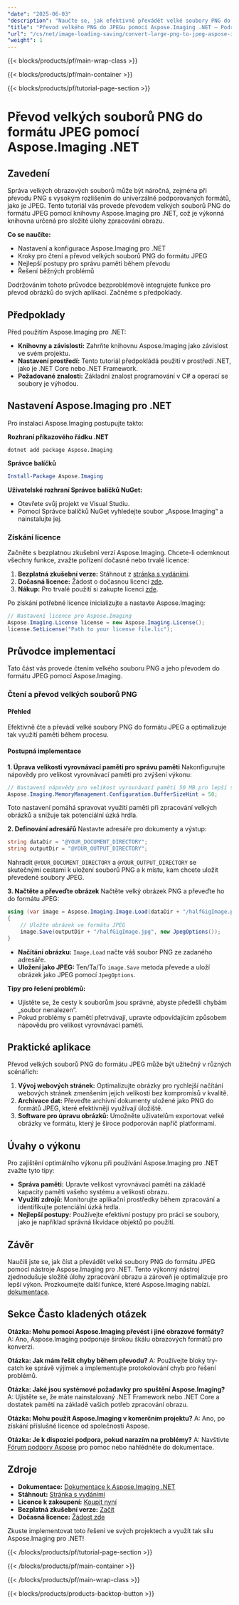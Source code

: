 ```yaml
---
"date": "2025-06-03"
"description": "Naučte se, jak efektivně převádět velké soubory PNG do formátu JPEG pomocí nástroje Aspose.Imaging pro .NET. Tato příručka se zabývá nastavením, implementací a osvědčenými postupy."
"title": "Převod velkého PNG do JPEGu pomocí Aspose.Imaging .NET – Podrobný návod"
"url": "/cs/net/image-loading-saving/convert-large-png-to-jpeg-aspose-imaging-dotnet/"
"weight": 1
---
```


{{< blocks/products/pf/main-wrap-class >}}

{{< blocks/products/pf/main-container >}}

{{< blocks/products/pf/tutorial-page-section >}}
# Převod velkých souborů PNG do formátu JPEG pomocí Aspose.Imaging .NET

## Zavedení
Správa velkých obrazových souborů může být náročná, zejména při převodu PNG s vysokým rozlišením do univerzálně podporovaných formátů, jako je JPEG. Tento tutoriál vás provede převodem velkých souborů PNG do formátu JPEG pomocí knihovny Aspose.Imaging pro .NET, což je výkonná knihovna určená pro složité úlohy zpracování obrazu.

**Co se naučíte:**
- Nastavení a konfigurace Aspose.Imaging pro .NET
- Kroky pro čtení a převod velkých souborů PNG do formátu JPEG
- Nejlepší postupy pro správu paměti během převodu
- Řešení běžných problémů

Dodržováním tohoto průvodce bezproblémově integrujete funkce pro převod obrázků do svých aplikací. Začněme s předpoklady.

## Předpoklady
Před použitím Aspose.Imaging pro .NET:

- **Knihovny a závislosti:** Zahrňte knihovnu Aspose.Imaging jako závislost ve svém projektu.
- **Nastavení prostředí:** Tento tutoriál předpokládá použití v prostředí .NET, jako je .NET Core nebo .NET Framework.
- **Požadované znalosti:** Základní znalost programování v C# a operací se soubory je výhodou.

## Nastavení Aspose.Imaging pro .NET
Pro instalaci Aspose.Imaging postupujte takto:

**Rozhraní příkazového řádku .NET**
```shell
dotnet add package Aspose.Imaging
```

**Správce balíčků**
```powershell
Install-Package Aspose.Imaging
```

**Uživatelské rozhraní Správce balíčků NuGet:**
- Otevřete svůj projekt ve Visual Studiu.
- Pomocí Správce balíčků NuGet vyhledejte soubor „Aspose.Imaging“ a nainstalujte jej.

### Získání licence
Začněte s bezplatnou zkušební verzí Aspose.Imaging. Chcete-li odemknout všechny funkce, zvažte pořízení dočasné nebo trvalé licence:

1. **Bezplatná zkušební verze:** Stáhnout z [stránka s vydáními](https://releases.aspose.com/imaging/net/).
2. **Dočasná licence:** Žádost o dočasnou licenci [zde](https://purchase.aspose.com/temporary-license/).
3. **Nákup:** Pro trvalé použití si zakupte licenci [zde](https://purchase.aspose.com/buy).

Po získání potřebné licence inicializujte a nastavte Aspose.Imaging:
```csharp
// Nastavení licence pro Aspose.Imaging
Aspose.Imaging.License license = new Aspose.Imaging.License();
license.SetLicense("Path to your license file.lic");
```

## Průvodce implementací
Tato část vás provede čtením velkého souboru PNG a jeho převodem do formátu JPEG pomocí Aspose.Imaging.

### Čtení a převod velkých souborů PNG
#### Přehled
Efektivně čte a převádí velké soubory PNG do formátu JPEG a optimalizuje tak využití paměti během procesu.

#### Postupná implementace
**1. Úprava velikosti vyrovnávací paměti pro správu paměti**
Nakonfigurujte nápovědy pro velikost vyrovnávací paměti pro zvýšení výkonu:
```csharp
// Nastavení nápovědy pro velikost vyrovnávací paměti 50 MB pro lepší správu paměti
Aspose.Imaging.MemoryManagement.Configuration.BufferSizeHint = 50;
```
Toto nastavení pomáhá spravovat využití paměti při zpracování velkých obrázků a snižuje tak potenciální úzká hrdla.

**2. Definování adresářů**
Nastavte adresáře pro dokumenty a výstup:
```csharp
string dataDir = "@YOUR_DOCUMENT_DIRECTORY";
string outputDir = "@YOUR_OUTPUT_DIRECTORY";
```
Nahradit `@YOUR_DOCUMENT_DIRECTORY` a `@YOUR_OUTPUT_DIRECTORY` se skutečnými cestami k uložení souborů PNG a k místu, kam chcete uložit převedené soubory JPEG.

**3. Načtěte a převeďte obrázek**
Načtěte velký obrázek PNG a převeďte ho do formátu JPEG:
```csharp
using (var image = Aspose.Imaging.Image.Load(dataDir + "/halfGigImage.png"))
{
    // Uložte obrázek ve formátu JPEG
    image.Save(outputDir + "/halfGigImage.jpg", new JpegOptions());
}
```
- **Načítání obrázku:** `Image.Load` načte váš soubor PNG ze zadaného adresáře.
- **Uložení jako JPEG:** Ten/Ta/To `image.Save` metoda převede a uloží obrázek jako JPEG pomocí `JpegOptions`.

**Tipy pro řešení problémů:**
- Ujistěte se, že cesty k souborům jsou správné, abyste předešli chybám „soubor nenalezen“.
- Pokud problémy s pamětí přetrvávají, upravte odpovídajícím způsobem nápovědu pro velikost vyrovnávací paměti.

## Praktické aplikace
Převod velkých souborů PNG do formátu JPEG může být užitečný v různých scénářích:
1. **Vývoj webových stránek:** Optimalizujte obrázky pro rychlejší načítání webových stránek zmenšením jejich velikosti bez kompromisů v kvalitě.
2. **Archivace dat:** Převeďte archivní dokumenty uložené jako PNG do formátů JPEG, které efektivněji využívají úložiště.
3. **Software pro úpravu obrázků:** Umožněte uživatelům exportovat velké obrázky ve formátu, který je široce podporován napříč platformami.

## Úvahy o výkonu
Pro zajištění optimálního výkonu při používání Aspose.Imaging pro .NET zvažte tyto tipy:
- **Správa paměti:** Upravte velikost vyrovnávací paměti na základě kapacity paměti vašeho systému a velikosti obrazu.
- **Využití zdrojů:** Monitorujte aplikační prostředky během zpracování a identifikujte potenciální úzká hrdla.
- **Nejlepší postupy:** Používejte efektivní postupy pro práci se soubory, jako je například správná likvidace objektů po použití.

## Závěr
Naučili jste se, jak číst a převádět velké soubory PNG do formátu JPEG pomocí nástroje Aspose.Imaging pro .NET. Tento výkonný nástroj zjednodušuje složité úlohy zpracování obrazu a zároveň je optimalizuje pro lepší výkon. Prozkoumejte další funkce, které Aspose.Imaging nabízí. [dokumentace](https://reference.aspose.com/imaging/net/).

## Sekce Často kladených otázek
**Otázka: Mohu pomocí Aspose.Imaging převést i jiné obrazové formáty?**
A: Ano, Aspose.Imaging podporuje širokou škálu obrazových formátů pro konverzi.

**Otázka: Jak mám řešit chyby během převodu?**
A: Používejte bloky try-catch ke správě výjimek a implementujte protokolování chyb pro řešení problémů.

**Otázka: Jaké jsou systémové požadavky pro spuštění Aspose.Imaging?**
A: Ujistěte se, že máte nainstalovaný .NET Framework nebo .NET Core a dostatek paměti na základě vašich potřeb zpracování obrazu.

**Otázka: Mohu použít Aspose.Imaging v komerčním projektu?**
A: Ano, po získání příslušné licence od společnosti Aspose.

**Otázka: Je k dispozici podpora, pokud narazím na problémy?**
A: Navštivte [Fórum podpory Aspose](https://forum.aspose.com/c/imaging/10) pro pomoc nebo nahlédněte do dokumentace.

## Zdroje
- **Dokumentace:** [Dokumentace k Aspose.Imaging .NET](https://reference.aspose.com/imaging/net/)
- **Stáhnout:** [Stránka s vydáními](https://releases.aspose.com/imaging/net/)
- **Licence k zakoupení:** [Koupit nyní](https://purchase.aspose.com/buy)
- **Bezplatná zkušební verze:** [Začít](https://releases.aspose.com/imaging/net/)
- **Dočasná licence:** [Žádost zde](https://purchase.aspose.com/temporary-license/)

Zkuste implementovat toto řešení ve svých projektech a využít tak sílu Aspose.Imaging pro .NET!

{{< /blocks/products/pf/tutorial-page-section >}}

{{< /blocks/products/pf/main-container >}}

{{< /blocks/products/pf/main-wrap-class >}}

{{< blocks/products/products-backtop-button >}}